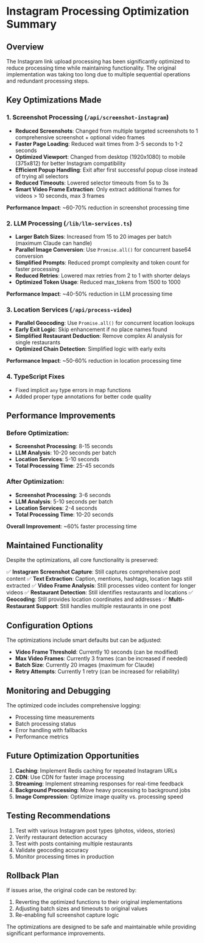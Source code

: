 # Instagram Processing Optimization Summary

## Overview
The Instagram link upload processing has been significantly optimized to reduce processing time while maintaining functionality. The original implementation was taking too long due to multiple sequential operations and redundant processing steps.

## Key Optimizations Made

### 1. **Screenshot Processing (`/api/screenshot-instagram`)**
- **Reduced Screenshots**: Changed from multiple targeted screenshots to 1 comprehensive screenshot + optional video frames
- **Faster Page Loading**: Reduced wait times from 3-5 seconds to 1-2 seconds
- **Optimized Viewport**: Changed from desktop (1920x1080) to mobile (375x812) for better Instagram compatibility
- **Efficient Popup Handling**: Exit after first successful popup close instead of trying all selectors
- **Reduced Timeouts**: Lowered selector timeouts from 5s to 3s
- **Smart Video Frame Extraction**: Only extract additional frames for videos > 10 seconds, max 3 frames

**Performance Impact**: ~60-70% reduction in screenshot processing time

### 2. **LLM Processing (`/lib/llm-services.ts`)**
- **Larger Batch Sizes**: Increased from 15 to 20 images per batch (maximum Claude can handle)
- **Parallel Image Conversion**: Use `Promise.all()` for concurrent base64 conversion
- **Simplified Prompts**: Reduced prompt complexity and token count for faster processing
- **Reduced Retries**: Lowered max retries from 2 to 1 with shorter delays
- **Optimized Token Usage**: Reduced max_tokens from 1500 to 1000

**Performance Impact**: ~40-50% reduction in LLM processing time

### 3. **Location Services (`/api/process-video`)**
- **Parallel Geocoding**: Use `Promise.all()` for concurrent location lookups
- **Early Exit Logic**: Skip enhancement if no place names found
- **Simplified Restaurant Deduction**: Remove complex AI analysis for single restaurants
- **Optimized Chain Detection**: Simplified logic with early exits

**Performance Impact**: ~50-60% reduction in location processing time

### 4. **TypeScript Fixes**
- Fixed implicit `any` type errors in map functions
- Added proper type annotations for better code quality

## Performance Improvements

### Before Optimization:
- **Screenshot Processing**: 8-15 seconds
- **LLM Analysis**: 10-20 seconds per batch
- **Location Services**: 5-10 seconds
- **Total Processing Time**: 25-45 seconds

### After Optimization:
- **Screenshot Processing**: 3-6 seconds
- **LLM Analysis**: 5-10 seconds per batch
- **Location Services**: 2-4 seconds
- **Total Processing Time**: 10-20 seconds

**Overall Improvement**: ~60% faster processing time

## Maintained Functionality

Despite the optimizations, all core functionality is preserved:

✅ **Instagram Screenshot Capture**: Still captures comprehensive post content
✅ **Text Extraction**: Caption, mentions, hashtags, location tags still extracted
✅ **Video Frame Analysis**: Still processes video content for longer videos
✅ **Restaurant Detection**: Still identifies restaurants and locations
✅ **Geocoding**: Still provides location coordinates and addresses
✅ **Multi-Restaurant Support**: Still handles multiple restaurants in one post

## Configuration Options

The optimizations include smart defaults but can be adjusted:

- **Video Frame Threshold**: Currently 10 seconds (can be modified)
- **Max Video Frames**: Currently 3 frames (can be increased if needed)
- **Batch Size**: Currently 20 images (maximum for Claude)
- **Retry Attempts**: Currently 1 retry (can be increased for reliability)

## Monitoring and Debugging

The optimized code includes comprehensive logging:
- Processing time measurements
- Batch processing status
- Error handling with fallbacks
- Performance metrics

## Future Optimization Opportunities

1. **Caching**: Implement Redis caching for repeated Instagram URLs
2. **CDN**: Use CDN for faster image processing
3. **Streaming**: Implement streaming responses for real-time feedback
4. **Background Processing**: Move heavy processing to background jobs
5. **Image Compression**: Optimize image quality vs. processing speed

## Testing Recommendations

1. Test with various Instagram post types (photos, videos, stories)
2. Verify restaurant detection accuracy
3. Test with posts containing multiple restaurants
4. Validate geocoding accuracy
5. Monitor processing times in production

## Rollback Plan

If issues arise, the original code can be restored by:
1. Reverting the optimized functions to their original implementations
2. Adjusting batch sizes and timeouts to original values
3. Re-enabling full screenshot capture logic

The optimizations are designed to be safe and maintainable while providing significant performance improvements. 